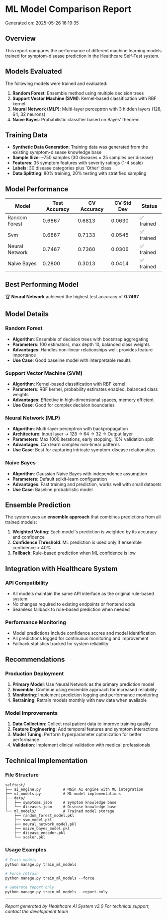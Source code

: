 # ML Model Comparison Report

Generated on: 2025-05-26 16:19:35

## Overview

This report compares the performance of different machine learning models trained for symptom-disease prediction in the Healthcare Self-Test system.

## Models Evaluated

The following models were trained and evaluated:

1. **Random Forest**: Ensemble method using multiple decision trees
2. **Support Vector Machine (SVM)**: Kernel-based classification with RBF kernel
3. **Neural Network (MLP)**: Multi-layer perceptron with 3 hidden layers (128, 64, 32 neurons)
4. **Naive Bayes**: Probabilistic classifier based on Bayes' theorem

## Training Data

- **Synthetic Data Generation**: Training data was generated from the existing symptom-disease knowledge base
- **Sample Size**: ~750 samples (30 diseases × 25 samples per disease)
- **Features**: 35 symptom features with severity ratings (1-4 scale)
- **Labels**: 30 disease categories plus 'Other' class
- **Data Splitting**: 80% training, 20% testing with stratified sampling

## Model Performance

| Model | Test Accuracy | CV Accuracy | CV Std Dev | Status |
|-------|---------------|-------------|------------|--------|
| Random Forest | 0.6867 | 0.6813 | 0.0630 | ✅ trained |
| Svm | 0.6867 | 0.7133 | 0.0545 | ✅ trained |
| Neural Network | 0.7467 | 0.7360 | 0.0306 | ✅ trained |
| Naive Bayes | 0.2800 | 0.3013 | 0.0414 | ✅ trained |

## Best Performing Model

🏆 **Neural Network** achieved the highest test accuracy of **0.7467**

## Model Details

### Random Forest
- **Algorithm**: Ensemble of decision trees with bootstrap aggregating
- **Parameters**: 100 estimators, max depth 10, balanced class weights
- **Advantages**: Handles non-linear relationships well, provides feature importance
- **Use Case**: Good baseline model with interpretable results

### Support Vector Machine (SVM)
- **Algorithm**: Kernel-based classification with RBF kernel
- **Parameters**: RBF kernel, probability estimates enabled, balanced class weights
- **Advantages**: Effective in high-dimensional spaces, memory efficient
- **Use Case**: Good for complex decision boundaries

### Neural Network (MLP)
- **Algorithm**: Multi-layer perceptron with backpropagation
- **Architecture**: Input layer → 128 → 64 → 32 → Output layer
- **Parameters**: Max 1000 iterations, early stopping, 10% validation split
- **Advantages**: Can learn complex non-linear patterns
- **Use Case**: Best for capturing intricate symptom-disease relationships

### Naive Bayes
- **Algorithm**: Gaussian Naive Bayes with independence assumption
- **Parameters**: Default scikit-learn configuration
- **Advantages**: Fast training and prediction, works well with small datasets
- **Use Case**: Baseline probabilistic model

## Ensemble Prediction

The system uses an **ensemble approach** that combines predictions from all trained models:

1. **Weighted Voting**: Each model's prediction is weighted by its accuracy and confidence
2. **Confidence Threshold**: ML prediction is used only if ensemble confidence > 40%
3. **Fallback**: Rule-based prediction when ML confidence is low

## Integration with Healthcare System

### API Compatibility
- All models maintain the same API interface as the original rule-based system
- No changes required to existing endpoints or frontend code
- Seamless fallback to rule-based prediction when needed

### Performance Monitoring
- Model predictions include confidence scores and model identification
- All predictions logged for continuous monitoring and improvement
- Fallback statistics tracked for system reliability

## Recommendations

### Production Deployment
1. **Primary Model**: Use Neural Network as the primary prediction model
2. **Ensemble**: Continue using ensemble approach for increased reliability
3. **Monitoring**: Implement prediction logging and performance monitoring
4. **Retraining**: Retrain models monthly with new data when available

### Model Improvements
1. **Data Collection**: Collect real patient data to improve training quality
2. **Feature Engineering**: Add temporal features and symptom interactions
3. **Model Tuning**: Perform hyperparameter optimization for better performance
4. **Validation**: Implement clinical validation with medical professionals

## Technical Implementation

### File Structure
```
selftest/
├── ai_engine.py          # Main AI engine with ML integration
├── ml_models.py          # ML model implementations
├── data/
│   ├── symptoms.json     # Symptom knowledge base
│   └── diseases.json     # Disease knowledge base
└── ml_models/            # Trained model storage
    ├── random_forest_model.pkl
    ├── svm_model.pkl
    ├── neural_network_model.pkl
    ├── naive_bayes_model.pkl
    ├── disease_encoder.pkl
    └── scaler.pkl
```

### Usage Examples

```python
# Train models
python manage.py train_ml_models

# Force retrain
python manage.py train_ml_models --force

# Generate report only
python manage.py train_ml_models --report-only
```

---

*Report generated by Healthcare AI System v2.0*
*For technical support, contact the development team*
